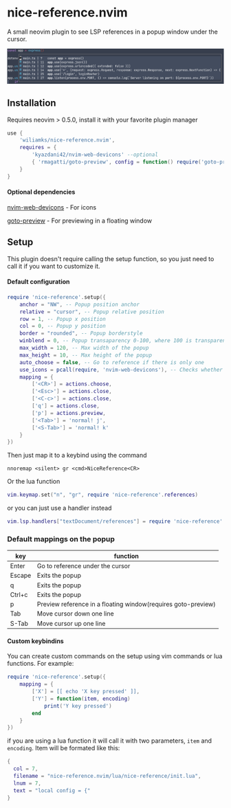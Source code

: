# nice-reference.nvim
A small neovim plugin to see LSP references in a popup window under the cursor.

![screenshot](screenshots/screenshot.png)

## Installation
Requires neovim > 0.5.0, install it with your favorite plugin manager

```lua
use { 
    'wiliamks/nice-reference.nvim', 
    requires = { 
        'kyazdani42/nvim-web-devicons' --optional
        { 'rmagatti/goto-preview', config = function() require('goto-preview').setup {} end } --optional
    } 
}
```

#### Optional dependencies
[nvim-web-devicons](https://github.com/kyazdani42/nvim-web-devicons/) - For icons

[goto-preview](https://github.com/rmagatti/goto-preview) - For previewing in a floating window

## Setup

This plugin doesn't require calling the setup function, so you just need to call it if you want to customize it.

#### Default configuration
```lua
require 'nice-reference'.setup({
    anchor = "NW", -- Popup position anchor
    relative = "cursor", -- Popup relative position
    row = 1, -- Popup x position
    col = 0, -- Popup y position
    border = "rounded", -- Popup borderstyle
    winblend = 0, -- Popup transaparency 0-100, where 100 is transparent
    max_width = 120, -- Max width of the popup
    max_height = 10, -- Max height of the popup
    auto_choose = false, -- Go to reference if there is only one
	use_icons = pcall(require, 'nvim-web-devicons'), -- Checks whether nvim-web-devicons is istalled
	mapping = {
		['<CR>'] = actions.choose,
		['<Esc>'] = actions.close,
		['<C-c>'] = actions.close,
		['q'] = actions.close,
		['p'] = actions.preview,
		['<Tab>'] = 'normal! j',
		['<S-Tab>'] = 'normal! k'
	}
})
```

Then just map it to a keybind using the command
```vim
nnoremap <silent> gr <cmd>NiceReference<CR>
```

Or the lua function
```lua
vim.keymap.set("n", "gr", require 'nice-reference'.references)
```

or you can just use a handler instead
```lua
vim.lsp.handlers["textDocument/references"] = require 'nice-reference'.reference_handler
```

### Default mappings on the popup

| key    | function                                                      |
|--------|---------------------------------------------------------------|
| Enter  | Go to reference under the cursor                              |
| Escape | Exits the popup                                               |
| q      | Exits the popup                                               |
| Ctrl+c | Exits the popup                                               |
| p      | Preview reference in a floating window(requires goto-preview) |
| Tab    | Move cursor down one line                                     |
| S-Tab  | Move cursor up one line                                       |

#### Custom keybindins
You can create custom commands on the setup using vim commands or lua functions. For example:
```lua
require 'nice-reference'.setup({
	mapping = {
		['X'] = [[ echo 'X key pressed' ]],
		['Y'] = function(item, encoding)
			print('Y key pressed')
		end
	}
})
```
if you are using a lua function it will call it with two parameters, ```item``` and ```encoding```.
Item will be formated like this:
```lua
{
  col = 7,
  filename = "nice-reference.nvim/lua/nice-reference/init.lua",
  lnum = 7,
  text = "local config = {"
}
```
